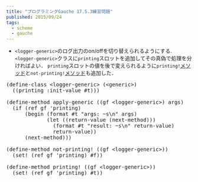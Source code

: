 ```yaml
---
title: "プログラミングGauche 17.5.3練習問題"
published: 2015/09/24
tags:
  - scheme
  - gauche
---
```


<ul>
<li><code>&lt;logger-generic&gt;</code>のログ出力のon/offを切り替えられるようにする.<br/>
<code>&lt;logger-generic&gt;</code>クラスに<code>printing</code>スロットを追加してその真偽で処理を分ければよい．
<code>printing</code>スロットの値を後で変えられるように<code>printing!</code><a class="keyword" href="http://d.hatena.ne.jp/keyword/%A5%E1%A5%BD%A5%C3%A5%C9">メソッド</a>と<code>not-printing!</code><a class="keyword" href="http://d.hatena.ne.jp/keyword/%A5%E1%A5%BD%A5%C3%A5%C9">メソッド</a>も追加した．</li>
</ul>


<pre class="code lang-scheme" data-lang="scheme" data-unlink><span class="synSpecial">(</span>define-class <span class="synConstant">&lt;logger-generic&gt;</span> <span class="synSpecial">(</span><span class="synConstant">&lt;generic&gt;</span><span class="synSpecial">)</span>
  <span class="synSpecial">((</span>printing :init-value <span class="synConstant">#t</span><span class="synSpecial">)))</span>

<span class="synSpecial">(</span>define-method apply-generic <span class="synSpecial">((</span>gf <span class="synConstant">&lt;logger-generic&gt;</span><span class="synSpecial">)</span> args<span class="synSpecial">)</span>
  <span class="synSpecial">(</span><span class="synStatement">if</span> <span class="synSpecial">(</span>ref gf <span class="synSpecial">'</span>printing<span class="synSpecial">)</span>
      <span class="synSpecial">(</span><span class="synStatement">begin</span> <span class="synSpecial">(</span>format <span class="synConstant">#t</span> <span class="synConstant">&quot;args: ~s\n&quot;</span> args<span class="synSpecial">)</span>
             <span class="synSpecial">(</span><span class="synStatement">let</span> <span class="synSpecial">((</span>return-value <span class="synSpecial">(</span>next-method<span class="synSpecial">)))</span>
               <span class="synSpecial">(</span>format <span class="synConstant">#t</span> <span class="synConstant">&quot;result: ~s\n&quot;</span> return-value<span class="synSpecial">)</span>
               return-value<span class="synSpecial">))</span>
      <span class="synSpecial">(</span>next-method<span class="synSpecial">)))</span>

<span class="synSpecial">(</span>define-method not-printing! <span class="synSpecial">((</span>gf <span class="synConstant">&lt;logger-generic&gt;</span><span class="synSpecial">))</span>
  <span class="synSpecial">(</span><span class="synStatement">set!</span> <span class="synSpecial">(</span>ref gf <span class="synSpecial">'</span>printing<span class="synSpecial">)</span> <span class="synConstant">#f</span><span class="synSpecial">))</span>

<span class="synSpecial">(</span>define-method printing! <span class="synSpecial">((</span>gf <span class="synConstant">&lt;logger-generic&gt;</span><span class="synSpecial">))</span>
  <span class="synSpecial">(</span><span class="synStatement">set!</span> <span class="synSpecial">(</span>ref gf <span class="synSpecial">'</span>printing<span class="synSpecial">)</span> <span class="synConstant">#t</span><span class="synSpecial">))</span>
</pre>


